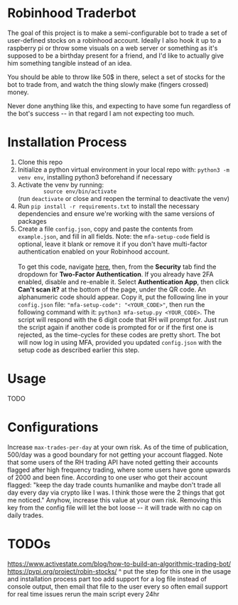 # Robinhood Traderbot
The goal of this project is to make a semi-configurable 
bot to trade a set of user-defined stocks on a robinhood 
account. Ideally I also hook it up to a raspberry pi or
throw some visuals on a web server or something as it's
supposed to be a birthday present for a friend, and I'd 
like to actually give him something tangible instead of
an idea.

You should be able to throw like 50$ in there, select
a set of stocks for the bot to trade from, and watch the
thing slowly make (fingers crossed) money. 

Never done anything like this, and expecting to have some
fun regardless of the bot's success -- in that regard I am 
not expecting too much.

# Installation Process
<ol>
	<li>Clone this repo</li>
    <li>
        Initialize a python virtual environment in your local repo with:
        <code>python3 -m venv env</code>, installing python3 beforehand if necessary
    </li>
    <li>
        Activate the venv by running:<code>
        source env/bin/activate</code>
        <br>
        (run <code>deactivate</code> or close and reopen the terminal to deactivate the venv)
    </li>
    <li>
        Run <code>pip install -r requirements.txt</code>
        to install the necessary dependencies and ensure
        we're working with the same versions of packages
    </li>
    <li>
        Create a file <code>config.json</code>, copy and paste the contents from <code>example.json</code>, and fill in all fields. Note: the <code>mfa-setup-code</code> field is optional, leave it blank or remove it if you don't have multi-factor authentication enabled on your Robinhood account. <br><br>To get this code, navigate <a href="https://robinhood.com/account/settings">here</a>, then, from the <b>Security</b> tab find the dropdown for <b>Two-Factor Authentication</b>. If you already have 2FA enabled, disable and re-enable it. Select <b>Authentication App</b>, then click <b>Can't scan it?</b> at the bottom of the page, under the QR code. An alphanumeric code should appear. Copy it, put the following line in your <code>config.json</code> file: <code>"mfa-setup-code": "&lt;YOUR_CODE&gt;"</code>, then run the following command with it: <code>python3 mfa-setup.py &lt;YOUR_CODE&gt;</code>. The script will respond with the 6 digit code that RH will prompt for. Just run the script again if another code is prompted for or if the first one is rejected, as the time-cycles for these codes are pretty short. The bot will now log in using MFA, provided you updated <code>config.json</code> with the setup code as described earlier this step.
    </li>
</ol>

# Usage
TODO

# Configurations
Increase <code>max-trades-per-day</code> at your own risk. As of the time of publication, 500/day was a good boundary for not getting your account flagged. Note
that some users of the RH trading API have noted getting their accounts flagged after high frequency trading, where some users have gone upwards of 2000 and been fine.
According to one user who got their account flagged: "keep the day trade counts humanlike and maybe don't trade all day every day via crypto like I was.  I think those were the 2 things that got me noticed." Anyhow, increase this value at your own risk. Removing this key from the config file will let the bot loose -- it will trade with no cap on daily trades.

# TODOs
https://www.activestate.com/blog/how-to-build-an-algorithmic-trading-bot/
https://pypi.org/project/robin-stocks/
^ put the step for this one in the usage and installation process part too
add support for a log file instead of console output, then email that file to the user every so often
email support for real time issues
rerun the main script every 24hr